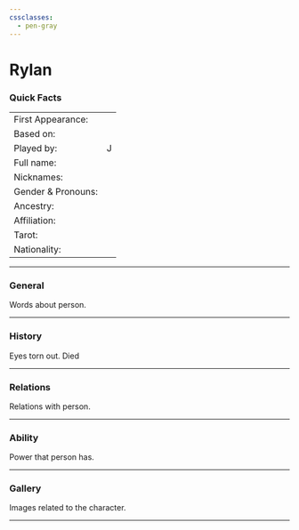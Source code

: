 ```yaml
---
cssclasses:
  - pen-gray
---
```

# Rylan
### Quick Facts

|                    |     |
| ------------------ | --- |
| First Appearance:  |     |
| Based on:          |     |
| Played by:         | J   |
| Full name:         |     |
| Nicknames:         |     |
| Gender & Pronouns: |     |
| Ancestry:          |     |
| Affiliation:       |     |
| Tarot:             |     |
| Nationality:       |     |
***
### General
Words about person.

***
### History
Eyes torn out. Died

***
### Relations
Relations with person.

***
### Ability
Power that person has.

***
### Gallery
Images related to the character.

***
